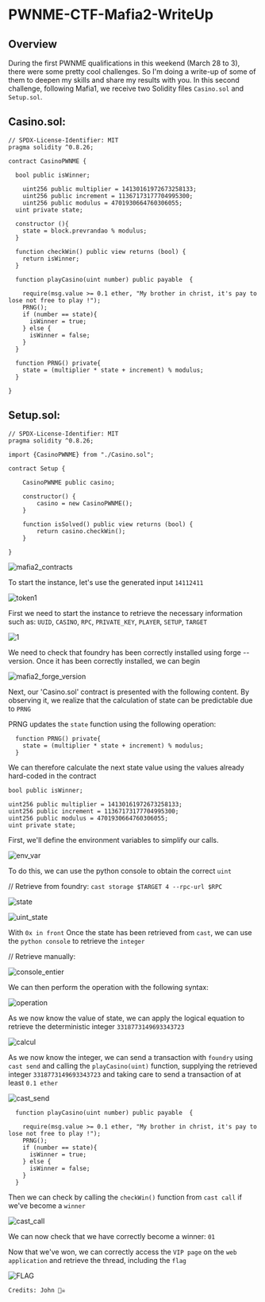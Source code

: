 # PWNME-CTF-Mafia2-WriteUp

## Overview
During the first PWNME qualifications in this weekend (March 28 to 3), there were some pretty cool challenges. So I'm doing a write-up of some of them to deepen my skills and share my results with you.
In this second challenge, following Mafia1, we receive two Solidity files `Casino.sol` and `Setup.sol`.

## Casino.sol:

    // SPDX-License-Identifier: MIT
    pragma solidity ^0.8.26;

    contract CasinoPWNME {
    
      bool public isWinner;
    
    	uint256 public multiplier = 14130161972673258133;
    	uint256 public increment = 11367173177704995300;
    	uint256 public modulus = 4701930664760306055;
      uint private state;
    
      constructor (){
        state = block.prevrandao % modulus;
      }
    
      function checkWin() public view returns (bool) {
        return isWinner;
      }
    
      function playCasino(uint number) public payable  {
    
        require(msg.value >= 0.1 ether, "My brother in christ, it's pay to lose not free to play !");
        PRNG();
        if (number == state){
          isWinner = true;
        } else {
          isWinner = false;
        }
      }
      
      function PRNG() private{
        state = (multiplier * state + increment) % modulus;
      }
    
    }
  
## Setup.sol:

    // SPDX-License-Identifier: MIT
    pragma solidity ^0.8.26;
    
    import {CasinoPWNME} from "./Casino.sol";
    
    contract Setup {
    
        CasinoPWNME public casino;
    
        constructor() {
            casino = new CasinoPWNME();
        }
    
        function isSolved() public view returns (bool) {
            return casino.checkWin();
        }
        
    }


![mafia2_contracts](https://github.com/user-attachments/assets/43293360-aa2d-43d3-b843-f10956e62b85)

To start the instance, let's use the generated input `14112411`

![token1](https://github.com/user-attachments/assets/62c05e14-d7e7-4edb-93f2-b7ac1055a683)

First we need to start the instance to retrieve the necessary information such as: `UUID`, `CASINO`, `RPC`, `PRIVATE_KEY`, `PLAYER`, `SETUP`, `TARGET`

![1](https://github.com/user-attachments/assets/b1db8e1d-3f72-497d-87b8-244a0bd86ba1)

We need to check that foundry has been correctly installed using forge --version. Once it has been correctly installed, we can begin

![mafia2_forge_version](https://github.com/user-attachments/assets/f0bd66c3-c0dc-4b81-8465-f6c40e1fb39e)

Next, our 'Casino.sol' contract is presented with the following content. By observing it, we realize that the calculation of state can be predictable due to `PRNG`

PRNG updates the `state` function using the following operation:

      function PRNG() private{
        state = (multiplier * state + increment) % modulus;
      }

We can therefore calculate the next state value using the values already hard-coded in the contract

    bool public isWinner;

	uint256 public multiplier = 14130161972673258133;
	uint256 public increment = 11367173177704995300;
	uint256 public modulus = 4701930664760306055;
    uint private state;

First, we'll define the environment variables to simplify our calls.

![env_var](https://github.com/user-attachments/assets/9f3db42a-a195-46e7-9fb0-e757ec77f8dc)

To do this, we can use the python console to obtain the correct `uint`

// Retrieve from foundry: `cast storage $TARGET 4 --rpc-url $RPC`

![state](https://github.com/user-attachments/assets/ca706271-7c67-44b6-aa43-ff34c2caf3b3)

![uint_state](https://github.com/user-attachments/assets/f036e829-1616-4a5b-a655-d7777aba4db5)

With `0x in front`
Once the state has been retrieved from `cast`, we can use the `python console` to retrieve the `integer`

// Retrieve manually:

![console_entier](https://github.com/user-attachments/assets/6329a03e-f861-451e-82d7-e0dd8a243c66)

We can then perform the operation with the following syntax:

![operation](https://github.com/user-attachments/assets/d8355b0d-0d0d-4529-a0f2-0e6f9c5098e7)

As we now know the value of state, we can apply the logical equation to retrieve the deterministic integer `3318773149693343723`

![calcul](https://github.com/user-attachments/assets/3e102027-cd02-4fd2-81dd-a27b50b91a79)

As we now know the integer, we can send a transaction with `foundry` using `cast send` and calling the `playCasino(uint)` function, supplying the retrieved integer `3318773149693343723` and taking care to send a transaction of at least `0.1 ether`

![cast_send](https://github.com/user-attachments/assets/414daefc-99da-4336-8f86-5d984f5f1eb9)

	  function playCasino(uint number) public payable  {
	
	    require(msg.value >= 0.1 ether, "My brother in christ, it's pay to lose not free to play !");
	    PRNG();
	    if (number == state){
	      isWinner = true;
	    } else {
	      isWinner = false;
	    }
	  }

Then we can check by calling the `checkWin()` function from `cast call` if we've become a `winner`

![cast_call](https://github.com/user-attachments/assets/1a2e4215-05b6-4e2a-8181-6099eea21985)

We can now check that we have correctly become a winner: `01`

Now that we've won, we can correctly access the `VIP page` on the `web application` and retrieve the thread, including the `flag`

![FLAG](https://github.com/user-attachments/assets/445ab66c-bfc1-42a0-8a85-781e079a42cb)

	Credits: John 🏴‍☠️
